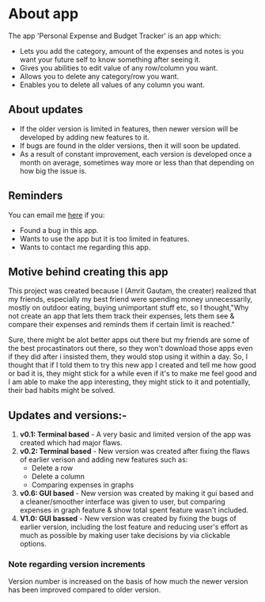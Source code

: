 # About app
The app 'Personal Expense and Budget Tracker' is an app which:
- Lets you add the category, amount of the expenses and notes is you want your future self to know something after seeing it.
- Gives you abilities to edit value of any row/column you want.
- Allows you to delete any category/row you want.
- Enables you to delete all values of any column you want.

## About updates
- If the older version is limited in features, then newer version will be developed by adding new features to it.
- If bugs are found in the older versions, then it will soon be updated.
- As a result of constant improvement, each version is developed once a month on average, sometimes way more or less than that depending on how big the issue is.

## Reminders
You can email me [here](mailto:amritgtm18@gmail.com?subject=Feedback%20on%20%your%project&body=Hey%20cybro,%0A) if you:
-  Found a bug in this app.
-  Wants to use the app but it is too limited in features.
-  Wants to contact me regarding this app.

## Motive behind creating this app
This project was created because I (Amrit Gautam, the creater) realized that my friends, especially my best friend were spending money unnecessarily, mostly on outdoor eating, buying unimportant stuff etc, so I thought,"Why not create an app that lets them track their expenses, lets them see & compare their expenses and reminds them if certain limit is reached."

Sure, there might be alot better apps out there but my friends are some of the best procastinators out there, so they won't download those apps even if they did after i insisted them, they would stop using it within a day. So, I thought that if I told them to try this new app I created and tell me how good or bad it is, they might stick for a while even if it's to make me feel good and I am able to make the app interesting, they might stick to it and potentially, their bad habits might be solved.

## Updates and versions:-
1. **v0.1: Terminal based** - A very basic and limited version of the app was created which had major flaws.
2. **v0.2: Terminal based** - New version was created after fixing the flaws of earlier verison and adding new features such as:
   - Delete a row
   - Delete a column
   - Comparing expenses in graphs
3. **v0.6: GUI based** - New version was created by making it gui based and a cleaner/smoother interface was given to user, but comparing expenses in graph feature & show total spent feature wasn't included.
4. **V1.0: GUI bassed** - New version was created by fixing the bugs of earlier version, including the lost feature and reducing user's effort as much as possible by making user take decisions by via clickable options.

### Note regarding version increments
Version number is increased on the basis of how much the newer version has been improved compared to older version.
